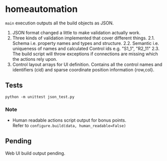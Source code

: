 # homeautomation

```main``` execution outputs all the build objects as JSON.

1. JSON format changed a little to make validation actually work.
2. Three kinds of validation implemented that cover different things.
  2.1. Schema i.e. property names and types and structure.
  2.2. Semantic i.e. uniqueness of names and calculated Control ids e.g. "S1_1", "R2_11"
  2.3. The build script will throw exceptions if connections are missing
       which the actions rely upon.
3. Control layout arrays for UI definition.
   Contains all the control names and identifiers (cid)
   and sparse coordinate position information {row,col}.

## Tests
```python -m unittest json_test.py```

### Note
- Human readable actions script output for bonus points.\
  Refer to ```configure.build(data, human_readable=False)```

## Pending
Web UI build output pending.
